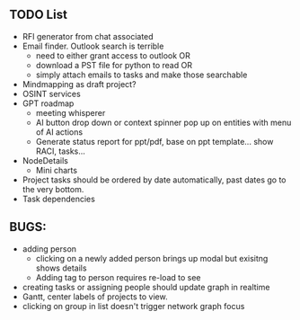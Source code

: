 ## TODO List
- RFI generator from chat associated 
- Email finder. Outlook search is terrible
  - need to either grant access to outlook OR
  - download a PST file for python to read OR
  - simply attach emails to tasks and make those searchable
- Mindmapping as draft project?
- OSINT services
- GPT roadmap
  - meeting whisperer 
  - AI button drop down or context spinner pop up on entities with menu of AI actions
  - Generate status report for ppt/pdf, base on ppt template... show RACI, tasks... 
- NodeDetails
  - Mini charts
- Project tasks should be ordered by date automatically, past dates go to the very bottom.
- Task dependencies

## BUGS:
- adding person
  - clicking on a newly added person brings up modal but exisitng shows details
  - Adding tag to person requires re-load to see
- creating tasks or assigning people should update graph in realtime
- Gantt, center labels of projects to view. 
- clicking on group in list doesn't trigger network graph focus
